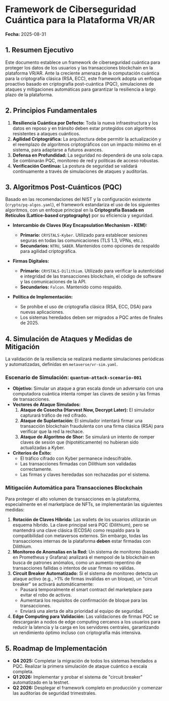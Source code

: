 # Framework de Ciberseguridad Cuántica para la Plataforma VR/AR

**Fecha:** 2025-08-31

## 1. Resumen Ejecutivo

Este documento establece un framework de ciberseguridad cuántica para proteger los datos de los usuarios y las transacciones blockchain en la plataforma VR/AR. Ante la creciente amenaza de la computación cuántica para la criptografía clásica (RSA, ECC), este framework adopta un enfoque proactivo basado en criptografía post-cuántica (PQC), simulaciones de ataques y mitigaciones automáticas para garantizar la resiliencia a largo plazo de la plataforma.

## 2. Principios Fundamentales

1.  **Resiliencia Cuántica por Defecto:** Toda la nueva infraestructura y los datos en reposo y en tránsito deben estar protegidos con algoritmos resistentes a ataques cuánticos.
2.  **Agilidad Criptográfica:** La arquitectura debe permitir la actualización y el reemplazo de algoritmos criptográficos con un impacto mínimo en el sistema, para adaptarse a futuros avances.
3.  **Defensa en Profundidad:** La seguridad no dependerá de una sola capa. Se combinarán PQC, monitoreo de red y políticas de acceso robustas.
4.  **Verificación Continua:** La postura de seguridad se validará continuamente a través de simulaciones de ataques y auditorías.

## 3. Algoritmos Post-Cuánticos (PQC)

Basado en las recomendaciones del NIST y la configuración existente (`crypto/pq-algos.yaml`), el framework estandariza el uso de los siguientes algoritmos, con un enfoque principal en la **Criptografía Basada en Retículos (Lattice-based cryptography)** por su eficiencia y seguridad.

-   **Intercambio de Claves (Key Encapsulation Mechanism - KEM):**
    *   **Primario:** `CRYSTALS-Kyber`. Utilizado para establecer sesiones seguras en todas las comunicaciones (TLS 1.3, VPNs, etc.).
    *   **Secundarios:** `NTRU`, `SABER`. Mantenidos como opciones de respaldo para agilidad criptográfica.

-   **Firmas Digitales:**
    *   **Primario:** `CRYSTALS-Dilithium`. Utilizado para verificar la autenticidad e integridad de las transacciones blockchain, el código de software y las comunicaciones de la API.
    *   **Secundarios:** `Falcon`. Mantenido como respaldo.

-   **Política de Implementación:**
    *   Se prohíbe el uso de criptografía clásica (RSA, ECC, DSA) para nuevas aplicaciones.
    *   Los sistemas heredados deben ser migrados a PQC antes de finales de 2025.

## 4. Simulación de Ataques y Medidas de Mitigación

La validación de la resiliencia se realizará mediante simulaciones periódicas y automatizadas, definidas en `metaverse/vr-sim.yaml`.

### Escenario de Simulación: `quantum-attack-scenario-001`

-   **Objetivo:** Simular un ataque a gran escala donde un adversario con una computadora cuántica intenta romper las claves de sesión y las firmas de transacciones.
-   **Vectores de Ataque Simulados:**
    1.  **Ataque de Cosecha (Harvest Now, Decrypt Later):** El simulador capturará tráfico de red cifrado.
    2.  **Ataque de Suplantación:** El simulador intentará firmar una transacción blockchain fraudulenta con una firma clásica (RSA) para verificar que la red la rechace.
    3.  **Ataque de Algoritmo de Shor:** Se simulará un intento de romper claves de sesión que (hipotéticamente) no hubieran sido actualizadas a Kyber.
-   **Criterios de Éxito:**
    *   El tráfico cifrado con Kyber permanece indescifrable.
    *   Las transacciones firmadas con Dilithium son validadas correctamente.
    *   Las firmas y claves heredadas son rechazadas por el sistema.

### Mitigación Automática para Transacciones Blockchain

Para proteger el alto volumen de transacciones en la plataforma, especialmente en el marketplace de NFTs, se implementarán las siguientes medidas:

1.  **Rotación de Claves Híbrida:** Las wallets de los usuarios utilizarán un esquema híbrido. La clave principal será PQC (Dilithium), pero se mantendrá una clave clásica (ECDSA) como respaldo para la compatibilidad con metaversos externos. Sin embargo, todas las transacciones internas de la plataforma **deben** estar firmadas con Dilithium.
2.  **Monitoreo de Anomalías en la Red:** Un sistema de monitoreo (basado en Prometheus y Grafana) analizará el mempool de la blockchain en busca de patrones anómalos, como un aumento repentino de transacciones fallidas o intentos de usar firmas no válidas.
3.  **Circuit Breaker Automatizado:** Si el sistema de monitoreo detecta un ataque activo (e.g., >1% de firmas inválidas en un bloque), un "circuit breaker" se activará automáticamente:
    *   Pausará temporalmente el smart contract del marketplace para evitar el robo de activos.
    *   Aumentará los requisitos de confirmación de bloque para las transacciones.
    *   Enviará una alerta de alta prioridad al equipo de seguridad.
4.  **Edge Computing para Validación:** Las validaciones de firmas PQC se descargarán a nodos de edge computing cercanos a los usuarios para reducir la latencia y la carga en los servidores centrales, garantizando un rendimiento óptimo incluso con criptografía más intensiva.

## 5. Roadmap de Implementación

-   **Q4 2025:** Completar la migración de todos los sistemas heredados a PQC. Realizar la primera simulación de ataque cuántico a escala completa.
-   **Q1 2026:** Implementar y probar el sistema de "circuit breaker" automatizado en la testnet.
-   **Q2 2026:** Desplegar el framework completo en producción y comenzar las auditorías de seguridad trimestrales.
